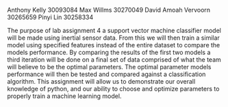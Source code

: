 Anthony Kelly 30093084
Max Willms 30270049
David Amoah Vervoorn 30265659
Pinyi Lin 30258334

The purpose of lab assignment 4 a support vector machine classifier model will be made using inertial sensor data. From this we will then train a similar model using specified features instead of the entire dataset to compare the models performance. By comparing the results of the first two models a third iteration will be done on a final set of data comprised of what the team will believe to be the optimal parameters. The optimal parameter models performance will then be tested and compared against a classification algorithm. This assignment will allow us to demonstrate our overall knowledge of python, and our ability to choose and optimize parameters to properly train a machine learning model.